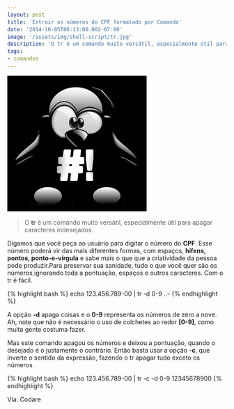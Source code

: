 ```yaml
---
layout: post
title: 'Extrair os números do CPF formatado por Comando'
date: '2014-10-05T06:13:00.002-07:00'
image: '/assets/img/shell-script/tr.jpg'
description: 'O tr é um comando muito versátil, especialmente útil para apagar caracteres indesejados.'
tags: 
- comandos
---
```

![Extrair os números do CPF formatado por Comando](/assets/img/shell-script/tr.jpg "Extrair os números do CPF formatado por Comando")

> O __tr__ é um comando muito versátil, especialmente útil para apagar caracteres indesejados.

Digamos que você peça ao usuário para digitar o número do __CPF__. Esse  número poderá vir das mais diferentes formas, com espaços, __hífens,  pontos, ponto-e-vírgula__ e sabe mais o que que a criatividade da pessoa  pode produzir.Para preservar sua sanidade, tudo o que você quer são os números,ignorando toda a pontuação, espaços e outros caracteres. Com o tr é fácil.

{% highlight bash %}
echo 123.456.789-00 | tr -d 0-9 ..-
{% endhighlight %}

A opção __-d__ apaga coisas e o __0-9__ representa os números de zero a nove.  Ah, note que não é necessário o uso de colchetes ao redor __[0-9]__, como  muita gente costuma fazer.

Mas este comando apagou os números e deixou a pontuação, quando o  desejado é o justamente o contrário. Então basta usar a opção __-c__, que  inverte o sentido da expressão, fazendo o tr apagar tudo exceto os números

{% highlight bash %}
echo 123.456.789-00 | tr -c -d 0-9 12345678900
{% endhighlight %}

Via: Codare

<script async src="https://pagead2.googlesyndication.com/pagead/js/adsbygoogle.js"></script>

<!-- Informat -->
<ins class="adsbygoogle"
 style="display:block"
 data-ad-client="ca-pub-2838251107855362"
 data-ad-slot="2327980059"
 data-ad-format="auto"
 data-full-width-responsive="true"></ins>

<script>
(adsbygoogle = window.adsbygoogle || []).push({});
</script>



